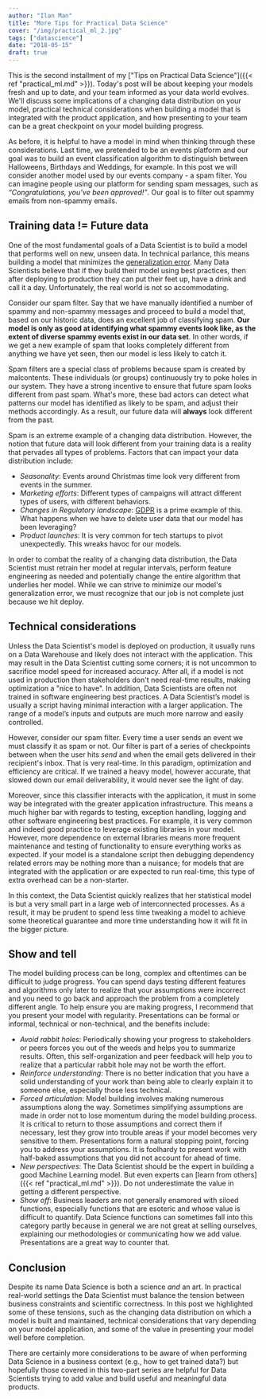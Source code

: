 ```yaml
---
author: "Ilan Man"
title: "More Tips for Practical Data Science"
cover: "/img/practical_ml_2.jpg"
tags: ["datascience"]
date: "2018-05-15"
draft: true
---
```



This is the second installment of my ["Tips on Practical Data Science"]({{< ref "practical_ml.md" >}}). Today's post will be about keeping your models fresh and up to date, and your team informed as your data world evolves. We'll discuss some implications of a changing data distribution on your model, practical technical considerations when building a model that is integrated with the product application, and how presenting to your team can be a great checkpoint on your model building progress.
<!--more-->
 
As before, it is helpful to have a model in mind when thinking through these considerations. Last time, we pretended to be an events platform and our goal was to build an event classification algorithm to distinguish between Halloweens, Birthdays and Weddings, for example. In this post we will consider another model used by our events company - a spam filter. You can imagine people using our platform for sending spam messages, such as *“Congratulations, you’ve been approved!”*. Our goal is to filter out spammy emails from non-spammy emails.
 
## Training data != Future data
 
One of the most fundamental goals of a Data Scientist is to build a model that performs well on new, unseen data. In technical parlance, this means building a model that minimizes the [generalization error](https://en.wikipedia.org/wiki/Generalization_error?oldformat=true). Many Data Scientists believe that if they build their model using best practices, then after deploying to production they can put their feet up, have a drink and call it a day. Unfortunately, the real world is not so accommodating.
 
Consider our spam filter. Say that we have manually identified a number of spammy and non-spammy messages and proceed to build a model that, based on our historic data, does an excellent job of classifying spam. **Our model is only as good at identifying what spammy events look like, as the extent of diverse spammy events exist in our data set**. In other words, if we get a new example of spam that looks completely different from anything we have yet seen, then our model is less likely to catch it. 
 
Spam filters are a special class of problems because spam is created by malcontents. These individuals (or groups) continuously try to poke holes in our system. They have a strong incentive to ensure that future spam looks different from past spam. What's more, these bad actors can detect what patterns our model has identified as likely to be spam, and adjust their methods accordingly. As a result, our future data will **always** look different from the past.
 
Spam is an extreme example of a changing data distribution. However, the notion that future data will look different from your training data is a reality that pervades all types of problems. Factors that can impact your data distribution include:
 
* *Seasonality*: Events around Christmas time look very different from events in the summer.
* *Marketing efforts*: Different types of campaigns will attract different types of users, with different behaviors. 
* *Changes in Regulatory landscape*: [GDPR](https://en.wikipedia.org/wiki/General_Data_Protection_Regulation?oldformat=true) is a prime example of this. What happens when we have to delete user data that our model has been leveraging?
* *Product launches*: It is very common for tech startups to pivot unexpectedly. This wreaks havoc for our models.
 
In order to combat the reality of a changing data distribution, the Data Scientist must retrain her model at regular intervals, perform feature engineering as needed and potentially change the entire algorithm that underlies her model. While we can strive to minimize our model's generalization error, we must recognize that our job is not complete just because we hit deploy.
 
## Technical considerations
 
Unless the Data Scientist's model is deployed on production, it usually runs on a Data Warehouse and likely does not interact with the application. This may result in the Data Scientist cutting some corners; it is not uncommon to sacrifice model speed for increased accuracy. After all, if a model is not used in production then stakeholders don't need real-time results, making optimization a "nice to have". In addition, Data Scientists are often not trained in software engineering best practices. A Data Scientist’s model is usually a script having minimal interaction with a larger application. The range of a model’s inputs and outputs are much more narrow and easily controlled.
 
However, consider our spam filter. Every time a user sends an event we must classify it as spam or not. Our filter is part of a series of checkpoints between when the user hits *send* and when the email gets delivered in their recipient's inbox. That is very real-time. In this paradigm, optimization and efficiency are critical. If we trained a heavy model, however accurate, that slowed down our email deliverability, it would never see the light of day. 

Moreover, since this classifier interacts with the application, it must in some way be integrated with the greater application infrastructure. This means a much higher bar with regards to testing, exception handling, logging and other software engineering best practices. For example, it is very common and indeed good practice to leverage existing libraries in your model. However, more dependence on external libraries means more frequent maintenance and testing of functionality to ensure everything works as expected. If your model is a standalone script then debugging dependency related errors may be nothing more than a nuisance; for models that are integrated with the application or are expected to run real-time, this type of extra overhead can be a non-starter.
 
In this context, the Data Scientist quickly realizes that her statistical model is but a very small part in a large web of interconnected processes. As a result, it may be prudent to spend less time tweaking a model to achieve some theoretical guarantee and more time understanding how it will fit in the bigger picture.
 
## Show and tell

The model building process can be long, complex and oftentimes can be difficult to judge progress. You can spend days testing different features and algorithms only later to realize that your assumptions were incorrect and you need to go back and approach the problem from a completely different angle. To help ensure you are making progress, I recommend that you present your model with regularity. Presentations can be formal or informal, technical or non-technical, and the benefits include:
 
* *Avoid rabbit holes*: Periodically showing your progress to stakeholders or peers forces you out of the weeds and helps you to summarize results. Often, this self-organization and peer feedback will help you to realize that a particular rabbit hole may not be worth the effort. 
* *Reinforce understanding*: There is no better indication that you have a solid understanding of your work than being able to clearly explain it to someone else, especially those less technical.
* *Forced articulation*: Model building involves making numerous assumptions along the way. Sometimes simplifying assumptions are made in order not to lose momentum during the model building process. It is critical to return to those assumptions and correct them if necessary, lest they grow into trouble areas if your model becomes very sensitive to them. Presentations form a natural stopping point, forcing you to address your assumptions. It is foolhardy to present work with half-baked assumptions that you did not account for ahead of time.
* *New perspectives*: The Data Scientist should be the expert in building a good Machine Learning model. But even experts can [learn from others]({{< ref "practical_ml.md" >}}). Do not underestimate the value in getting a different perspective.
* *Show off*: Business leaders are not generally enamored with siloed functions, especially functions that are esoteric and whose value is difficult to quantify. Data Science functions can sometimes fall into this category partly because in general we are not great at selling ourselves, explaining our methodologies or communicating how we add value. Presentations are a great way to counter that.
 
## Conclusion
 
Despite its name Data Science is both a science *and* an art. In practical real-world settings the Data Scientist must balance the tension between business constraints and scientific correctness. In this post we highlighted some of these tensions, such as the changing data distribution on which a model is built and maintained, technical considerations that vary depending on your model application, and some of the value in presenting your model well before completion.
 
There are certainly more considerations to be aware of when performing Data Science in a business context (e.g., how to get trained data?) but hopefully those covered in this two-part series are helpful for Data Scientists trying to add value and build useful and meaningful data products.
